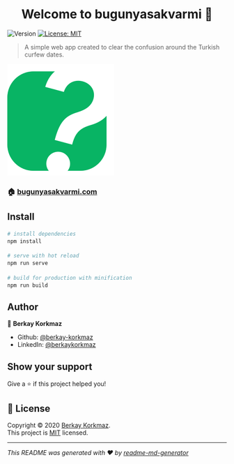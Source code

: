 <h1 align="center">Welcome to bugunyasakvarmi 👋</h1>
<p>
  <img alt="Version" src="https://img.shields.io/badge/version-0.2.0-blue.svg?cacheSeconds=2592000" />
  <a href="https://github.com/berkay-korkmaz/bugunyasakvarmi/blob/master/LICENSE" target="_blank">
    <img alt="License: MIT" src="https://img.shields.io/badge/License-MIT-yellow.svg" />
  </a>
</p>

> A simple web app created to clear the confusion around the Turkish curfew dates.

![Logo](./src/assets/logo.svg)

### 🏠 [bugunyasakvarmi.com](https://bugunyasakvarmi.com/)

## Install

```sh
# install dependencies
npm install

# serve with hot reload
npm run serve

# build for production with minification
npm run build
```

## Author

👤 **Berkay Korkmaz**

* Github: [@berkay-korkmaz](https://github.com/berkay-korkmaz)
* LinkedIn: [@berkaykorkmaz](https://linkedin.com/in/berkaykorkmaz)

## Show your support

Give a ⭐️ if this project helped you!

## 📝 License

Copyright © 2020 [Berkay Korkmaz](https://github.com/berkay-korkmaz).<br />
This project is [MIT](https://github.com/berkay-korkmaz/bugunyasakvarmi/blob/master/LICENSE) licensed.

***
_This README was generated with ❤️ by [readme-md-generator](https://github.com/kefranabg/readme-md-generator)_